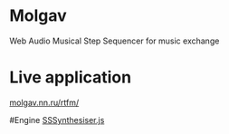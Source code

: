 # Molgav
Web Audio Musical Step Sequencer for music exchange

# Live application
[molgav.nn.ru/rtfm/](http://molgav.nn.ru/rtfm/)

#Engine
[SSSynthesiser.js](https://github.com/surikov/SSSynthesiser.js)
